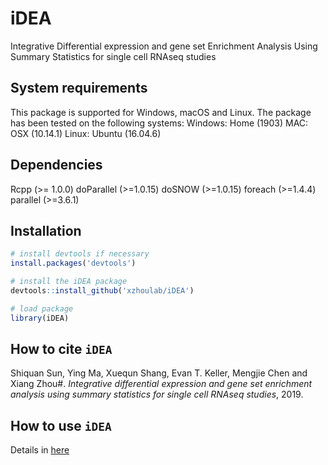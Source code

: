 # iDEA

Integrative Differential expression and gene set Enrichment Analysis Using Summary Statistics for single cell RNAseq studies 

System requirements
--------------------
This package is supported for Windows, macOS and Linux. The package has been tested on the following systems:
Windows: Home (1903)
MAC: OSX (10.14.1)
Linux: Ubuntu (16.04.6)

Dependencies
-------------
Rcpp (>= 1.0.0) 
doParallel (>=1.0.15)
doSNOW (>=1.0.15)
foreach (>=1.4.4)
parallel (>=3.6.1)


Installation
------------
``` r
# install devtools if necessary
install.packages('devtools')

# install the iDEA package
devtools::install_github('xzhoulab/iDEA')

# load package
library(iDEA)
```

How to cite `iDEA`
-------------------
Shiquan Sun, Ying Ma, Xuequn Shang, Evan T. Keller, Mengjie Chen and Xiang Zhou#. *Integrative differential expression and gene set enrichment analysis using summary statistics for single cell RNAseq studies*, 2019. 

How to use `iDEA`
-------------------
Details in [here](https://xzhoulab.github.io/iDEA/)
